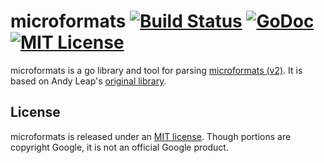 # microformats [![Build Status](https://travis-ci.org/willnorris/microformats.svg)](https://travis-ci.org/willnorris/microformats) [![GoDoc](https://godoc.org/willnorris.com/go/webmention?status.svg)](https://godoc.org/willnorris.com/go/microformats) [![MIT License](https://img.shields.io/badge/license-MIT-blue.svg?style=flat)](LICENSE)

microformats is a go library and tool for parsing [microformats (v2)][].  It is
based on Andy Leap's [original library][andyleap/microformats].

[microformats (v2)]: http://microformats.org/wiki/microformats-2
[andyleap/microformats]: https://github.com/andyleap/microformats

## License

microformats is released under an [MIT license](LICENSE).  Though portions are
copyright Google, it is not an official Google product.
